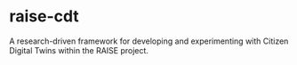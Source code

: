 # raise-cdt
A research-driven framework for developing and experimenting with Citizen Digital Twins within the RAISE project.
